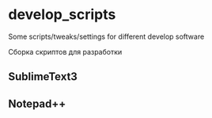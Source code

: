 # develop_scripts
Some scripts/tweaks/settings for different develop software

Сборка скриптов для разработки

## SublimeText3

## Notepad++